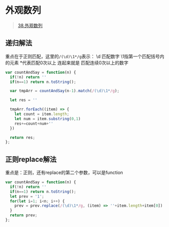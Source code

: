 # 外观数列

>[38.外观数列](https://leetcode-cn.com/problems/count-and-say/)

## 递归解法

重点在于正则匹配，这里的`/(\d)\1*/g`表示： \d 匹配数字 \1指第一个匹配括号内的元素 *代表匹配0次以上 连起来就是 匹配连续0次以上的数字

```js
var countAndSay = function(n) {
  if(!n) return ''
  if(n==1) return n.toString();

  var tmpArr = countAndSay(n-1).match(/(\d)\1*/g);

  let res = ''

  tmpArr.forEach((item) => {
    let count = item.length;
    let num = item.substring(0,1)
    res+=count+num+''
  })

  return res;
};
```

## 正则replace解法

重点是：正则，还有replace的第二个参数，可以是function

```js
var countAndSay = function(n) {
  if(!n) return ''
  if(n==1) return n.toString();
  let prev = '1';
  for(let i=1; i<n; i++) {
    prev = prev.replace(/(\d)\1*/g, (item) => ''+item.length+item[0])
  }
  return prev;
};
```